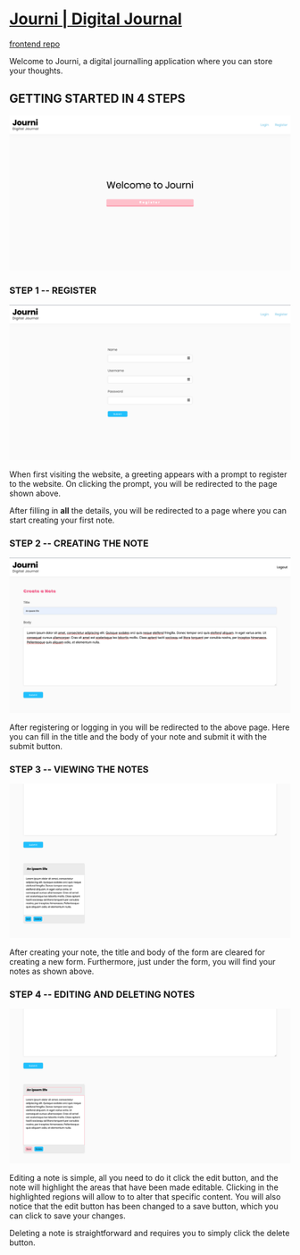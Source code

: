 # [Journi | Digital Journal ](http://journi.netlify.com)

[frontend repo](https://github.com/Moniet/journi-frontend)

Welcome to Journi, a digital journalling application where you can store your thoughts.

## GETTING STARTED IN 4 STEPS

![Journi landing page](https://raw.githubusercontent.com/Moniet/journi-frontend/master/public/img/landing.png)

### STEP 1 -- REGISTER

![Journi Register Page](https://raw.githubusercontent.com/Moniet/journi-frontend/master/public/img/register-1.png)

When first visiting the website, a greeting appears with a prompt to register to the website.
On clicking the prompt, you will be redirected to the page shown above.

After filling in **all** the details, you will be redirected to a page where you can start creating your first note.

### STEP 2 -- CREATING THE NOTE

![Journi note form](https://raw.githubusercontent.com/Moniet/journi-frontend/master/public/img/note-form.png)

After registering or logging in you will be redirected to the above page.
Here you can fill in the title and the body of your note and submit it with the submit button.

### STEP 3 -- VIEWING THE NOTES

![Notes Grid](https://raw.githubusercontent.com/Moniet/journi-frontend/master/public/img/note.png)

After creating your note, the title and body of the form are cleared for creating a new form.
Furthermore, just under the form, you will find your notes as shown above.

### STEP 4 -- EDITING AND DELETING NOTES

![Journi note form](https://raw.githubusercontent.com/Moniet/journi-frontend/master/public/img/note-highlighted.png)

Editing a note is simple, all you need to do it click the edit button, and the note will highlight the areas that have been made editable. Clicking in the highlighted regions will allow to to alter that specific content. You will also notice that the edit button has been changed to a save button, which you can click to save your changes.

Deleting a note is straightforward and requires you to simply click the delete button.

